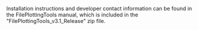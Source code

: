 Installation instructions and developer contact information can be found in the FilePlottingTools manual, which is included in the "FilePlottingTools_v3.1_Release" zip file.
